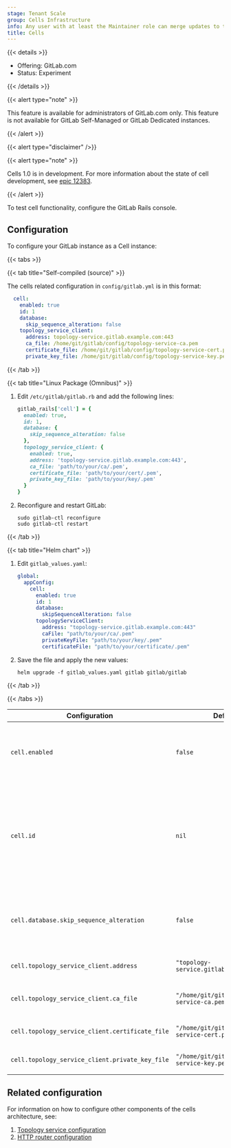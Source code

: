 ```yaml
---
stage: Tenant Scale
group: Cells Infrastructure
info: Any user with at least the Maintainer role can merge updates to this content. For details, see https://docs.gitlab.com/development/development_processes/#development-guidelines-review.
title: Cells
---
```


{{< details >}}

- Offering: GitLab.com
- Status: Experiment

{{< /details >}}

{{< alert type="note" >}}

This feature is available for administrators of GitLab.com only. This feature is not available for GitLab Self-Managed or GitLab Dedicated instances.

{{< /alert >}}

{{< alert type="disclaimer" />}}

{{< alert type="note" >}}

Cells 1.0 is in development. For more information about the state of cell development, see [epic 12383](https://gitlab.com/groups/gitlab-org/-/epics/12383).

{{< /alert >}}

To test cell functionality, configure the GitLab Rails console.

## Configuration

To configure your GitLab instance as a Cell instance:

{{< tabs >}}

{{< tab title="Self-compiled (source)" >}}

The cells related configuration in `config/gitlab.yml` is in this format:

```yaml
  cell:
    enabled: true
    id: 1
    database:
      skip_sequence_alteration: false
    topology_service_client:
      address: topology-service.gitlab.example.com:443
      ca_file: /home/git/gitlab/config/topology-service-ca.pem
      certificate_file: /home/git/gitlab/config/topology-service-cert.pem
      private_key_file: /home/git/gitlab/config/topology-service-key.pem
```

{{< /tab >}}

{{< tab title="Linux Package (Omnibus)" >}}

1. Edit `/etc/gitlab/gitlab.rb` and add the following lines:

   ```ruby
   gitlab_rails['cell'] = {
     enabled: true,
     id: 1,
     database: {
       skip_sequence_alteration: false
     },
     topology_service_client: {
       enabled: true,
       address: 'topology-service.gitlab.example.com:443',
       ca_file: 'path/to/your/ca/.pem',
       certificate_file: 'path/to/your/cert/.pem',
       private_key_file: 'path/to/your/key/.pem'
     }
   }
   ```

1. Reconfigure and restart GitLab:

   ```shell
   sudo gitlab-ctl reconfigure
   sudo gitlab-ctl restart
   ```

{{< /tab >}}

{{< tab title="Helm chart" >}}

1. Edit `gitlab_values.yaml`:

   ```yaml
   global:
     appConfig:
       cell:
         enabled: true
         id: 1
         database:
           skipSequenceAlteration: false
         topologyServiceClient:
           address: "topology-service.gitlab.example.com:443"
           caFile: "path/to/your/ca/.pem"
           privateKeyFile: "path/to/your/key/.pem"
           certificateFile: "path/to/your/certificate/.pem"
   ```

1. Save the file and apply the new values:

   ```shell
   helm upgrade -f gitlab_values.yaml gitlab gitlab/gitlab
   ```

{{< /tab >}}

{{< /tabs >}}

| Configuration                              | Default value                                         | Description                                                                                                                                                                                                                                                                                                                    |
|--------------------------------------------|-------------------------------------------------------|--------------------------------------------------------------------------------------------------------------------------------------------------------------------------------------------------------------------------------------------------------------------------------------------------------------------------------|
| `cell.enabled`                             | `false`                                               | To configure whether the instance is a Cell or not. `false` means all Cell features are disabled. `session_cookie_prefix_token` is not affected, and can be set separately.                                                                                                                                                    |
| `cell.id`                                  | `nil`                                                 | Required to be a positive integer when `cell.enabled` is `true`. Otherwise, it must be `nil`. This is the unique integer identifier for the cell in a cluster. This ID is used inside the routable tokens. When `cell.id` is `nil`, the other attributes inside the routable tokens, like `organization_id` will still be used |
| `cell.database.skip_sequence_alteration`        | `false`                                               | When `true`, skips database sequence alteration for the cell. Enable for the legacy cell (`cell-1`) before the monolith cell is available for use, being tracked in this epic: [Phase 6: Monolith Cell](https://gitlab.com/groups/gitlab-org/-/epics/14513).                                                              |
| `cell.topology_service_client.address`          | `"topology-service.gitlab.example.com:443"`           | Required when `cell.enabled` is `true`. Address and port of the topology service server.                                                                                                                                                                                                                                  |
| `cell.topology_service_client.ca_file`          | `"/home/git/gitlab/config/topology-service-ca.pem"`   | Path to the CA certificate file for secure communication. This is not used at the moment.                                                                                                                                                                                                                                 |
| `cell.topology_service_client.certificate_file` | `"/home/git/gitlab/config/topology-service-cert.pem"` | Path to the client certificate file. This is not used at the moment.                                                                                                                                                                                                                                                      |
| `cell.topology_service_client.private_key_file` | `"/home/git/gitlab/config/topology-service-key.pem"`  | Path to the private key file. This is not used at the moment.                                                                                                                                                                                                                                                             |

## Related configuration

For information on how to configure other components of the cells architecture, see:

1. [Topology service configuration](https://gitlab.com/gitlab-org/cells/topology-service/-/blob/main/docs/config.md?ref_type=heads)
1. [HTTP router configuration](https://gitlab.com/gitlab-org/cells/http-router/-/blob/main/docs/config.md?ref_type=heads)
